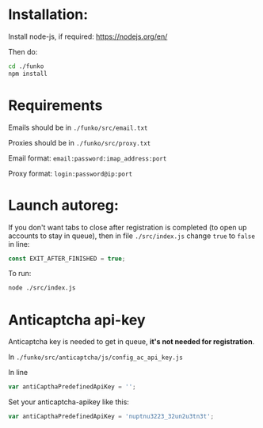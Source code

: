 # Installation:

Install node-js, if required: https://nodejs.org/en/

Then do:

```bash
cd ./funko
npm install
```

# Requirements

Emails should be in ```./funko/src/email.txt```

Proxies should be in ```./funko/src/proxy.txt```

Email format: ```email:password:imap_address:port```

Proxy format: ```login:password@ip:port```


# Launch autoreg:

If you don't want tabs to close after registration is completed (to open up accounts to stay in queue), then in file ```./src/index.js``` change ```true``` to ```false``` in line:

```js
const EXIT_AFTER_FINISHED = true;
```

To run:

```bash
node ./src/index.js
```

# Anticaptcha api-key

Anticaptcha key is needed to get in queue, **it's not needed for registration**.

In ```./funko/src/anticaptcha/js/config_ac_api_key.js```

In line 
```js
var antiCapthaPredefinedApiKey = '';
```

Set your anticaptcha-apikey like this:

```js
var antiCapthaPredefinedApiKey = 'nuptnu3223_32un2u3tn3t';
```
